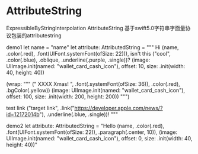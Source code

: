 # AttributeString
ExpressibleByStringInterpolation AttributeString
基于swift5.0字符串字面量协议包装的attributestring

 demo1
 let name = "name"
 let attribute: AttributedString = """
   Hi \(name, .color(.red), .font(UIFont.systemFont(ofSize: 22))),
   isn't this \("cool", .color(.blue), .oblique, .underline(.purple, .single))?
   \(image: UIImage.init(named: "wallet_card_cash_icon"), offset: 10, size: .init(width: 40, height: 40))

   \(wrap: """
     \(" XXXX Xmas! ", .font(.systemFont(ofSize: 36)), .color(.red), .bgColor(.yellow))
     \(image: UIImage.init(named: "wallet_card_cash_icon"), offset: 100, size: .init(width: 200, height: 200))
     """)

   test link \("target link",
   .link("https://developer.apple.com/news/?id=12172014b"), .underline(.blue, .single))!
   """
 
 
 demo2
 let attribute: AttributedString = "Hello \(name, .color(.red), .font(UIFont.systemFont(ofSize: 22)), .paragraph(.center, 10)), \(image: UIImage.init(named: "wallet_card_cash_icon"), offset: 0, size: .init(width: 40, height: 40))"
